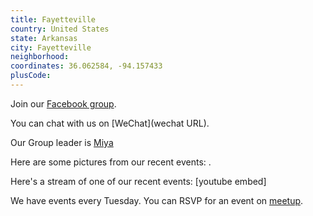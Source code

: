```yaml
---
title: Fayetteville
country: United States
state: Arkansas
city: Fayetteville
neighborhood: 
coordinates: 36.062584, -94.157433
plusCode:
---
```

Join our [Facebook group](https://www.facebook.com/groups/free.code.camp.fayetteville.arkansas).

You can chat with us on [WeChat](wechat URL).

Our Group leader is [Miya](freecodecamp.org/miya)

Here are some pictures from our recent events:
![]().

Here's a stream of one of our recent events:
[youtube embed]

We have events every Tuesday. You can RSVP for an event on [meetup](meetupurl).
